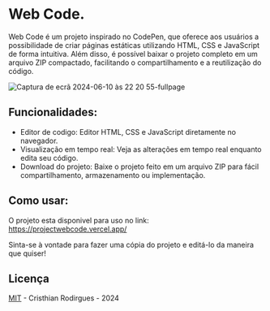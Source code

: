 # Web Code.


Web Code é um projeto inspirado no CodePen, que oferece aos usuários a possibilidade de criar páginas estáticas utilizando HTML, CSS e JavaScript de forma intuitiva. Além disso, é possível baixar o projeto completo em um arquivo ZIP compactado, facilitando o compartilhamento e a reutilização do código.

![Captura de ecrã 2024-06-10 às 22 20 55-fullpage](https://github.com/cristhianrodrigues/webCode/assets/49444405/5a9ca272-00af-4283-91df-9140d813e248)

## Funcionalidades:

- Editor de codigo: Editor HTML, CSS e JavaScript diretamente no navegador.
- Visualização em tempo real: Veja as alterações em tempo real enquanto edita seu código.
- Download do projeto: Baixe o projeto feito em um arquivo ZIP para fácil compartilhamento, armazenamento ou implementação.

## Como usar:
  O projeto esta disponivel para uso no link: https://projectwebcode.vercel.app/
  

Sinta-se à vontade para fazer uma cópia do projeto e editá-lo da maneira que quiser!


## Licença

[MIT](LICENSE) - Cristhian Rodirgues - 2024
